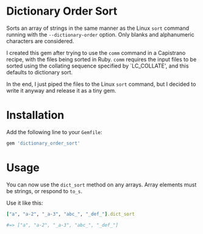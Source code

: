 # Dictionary Order Sort

Sorts an array of strings in the same manner as the Linux `sort` command running with the `--dictionary-order` option. Only blanks and alphanumeric characters are considered.

I created this gem after trying to use the `comm` command in a Capistrano recipe, with the files being sorted in Ruby. `comm` requires the input files to be sorted using the collating sequence specified by `LC_COLLATE', and this defaults to dictionary sort.

In the end, I just piped the files to the Linux `sort` command, but I decided to write it anyway and release it as a tiny gem.

# Installation

Add the following line to your `Gemfile`:

```ruby
gem 'dictionary_order_sort'
```

# Usage

You can now use the `dict_sort` method on any arrays. Array elements must be strings, or respond to `to_s`.

Use it like this:

```ruby
["a", "a-2", "_a-3", "abc_", "_def_"].dict_sort

#=> ["a", "a-2", "_a-3", "abc_", "_def_"]
```